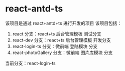 <!--
 * @File:
 * @Description:
 * @Autor: yangw5
 * @Email: yangw5@163.com
 * @Date: 2020-03-03 11:15:55
 * @LastEditors: yangw5
 * @LastEditTime: 2020-03-03 11:25:21
 * @FilePath: \react-ant-ts\README.md
 -->

# react-antd-ts

该项目是通过 react+antd+ts 进行开发的项目
该项目包括：

1. react 分支：react+ts 后台管理模板 测试分支
2. react-dev 分支：react+ts 后台管理模板 开发分支
3. react-login-ts 分支：微前端 登陆模块 分支
4. react-photoGallery 分支：微前端 图片库模块 分支

当前分支：react-login-ts
